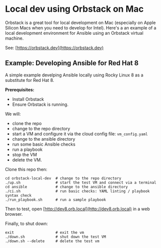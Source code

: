 # Local dev using Orbstack on Mac

Orbstack is a great tool for local development on Mac (especially on Apple Silicon Macs when you need to develop for Intel). Here's a an example of a local development environment for Ansible using an Orbstack virtual machine.

See: [https://orbstack.dev](https://orbstack.dev)

## Example: Developing Ansible for Red Hat 8
A simple example develping Ansible locally using Rocky Linux 8 as a substitute for Red Hat 8.

**Prerequisites:**

- Install Orbstack
- Ensure Orbstack is running.


We will:

- clone the repo
- change to the repo directory
- start a VM and configure it via the cloud config file: `vm_config.yaml`
- change to the ansible directory
- run some basic Ansible checks
- run a playbook
- stop the VM
- delete the VM.

Clone this repo then:

```
cd orbstack-local-dev  # change to the repo directory
./up.sh                # start the test VM and connect via a terminal
cd ansible             # change to the ansible directory
./ci.sh                # run basic checks: YAML linting / playbook syntax check
./run_playbook.sh      # run a sample playbook
```

Then to test, open [http://dev8.orb.local](http://dev8.orb.local) in a web browser.

Finally, to shut down:

```
exit                   # exit the vm
./down.sh              # shut down the test VM
./down.sh --delete     # delete the test vm
```
